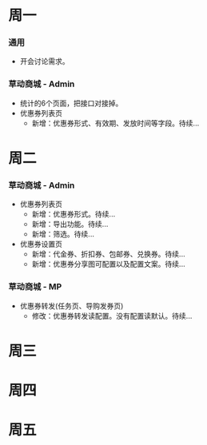 # 周一
### 通用
* 开会讨论需求。
### 草动商城 - Admin
* 统计的6个页面，把接口对接掉。
* 优惠券列表页
  - 新增：优惠券形式、有效期、发放时间等字段。待续...

# 周二
### 草动商城 - Admin
* 优惠券列表页
  - 新增：优惠券形式。待续...
  - 新增：导出功能。待续...
  - 新增：筛选。待续...
* 优惠券设置页
  - 新增：代金券、折扣券、包邮券、兑换券。待续...
  - 新增：优惠券分享图可配置以及配置文案。待续...
### 草动商城 - MP
* 优惠券转发(任务页、导购发券页)
  - 修改：优惠券转发读配置。没有配置读默认。待续...
  
# 周三

# 周四

# 周五
